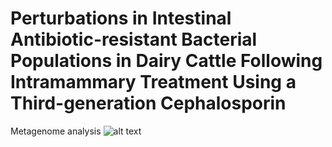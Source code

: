# Perturbations in Intestinal Antibiotic-resistant Bacterial Populations in Dairy Cattle Following Intramammary Treatment Using a Third-generation Cephalosporin 

Metagenome analysis
![alt text](https://github.com/karla-vasco/metagenome_cows_IMM-ceftiofur#:~:text=Metagenome_analysis.png)
